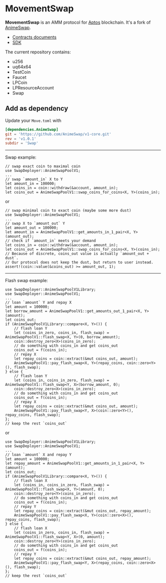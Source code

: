 # MovementSwap

**MovementSwap** is an AMM protocol for [Aptos](https://www.aptos.com/) blockchain. It's a fork of [AnimeSwap](https://animeswap.org).

* [Contracts documents](https://docs.animeswap.org/docs/contracts/Aptos/contracts)
* [SDK](https://github.com/AnimeSwap/v1-sdk)

The current repository contains:

* u256
* uq64x64
* TestCoin
* Faucet
* LPCoin
* LPResourceAccount
* Swap

## Add as dependency

Update your `Move.toml` with

```toml
[dependencies.AnimeSwap]
git = 'https://github.com/AnimeSwap/v1-core.git'
rev = 'v1.0.1'
subdir = 'Swap'
```

-----

Swap example:

```move
// swap exact coin to maximal coin
use SwapDeployer::AnimeSwapPoolV1;
...
// swap `amount_in` X to Y
let amount_in = 100000;
let coins_in = coin::withdraw(&account, amount_in);
let coins_out = AnimeSwapPoolV1::swap_coins_for_coins<X, Y>(coins_in);
```

or

```move
// swap minimal coin to exact coin (maybe some more dust)
use SwapDeployer::AnimeSwapPoolV1;
...
// swap X to `amount_out` Y
let amount_out = 100000;
let amount_in = AnimeSwapPoolV1::get_amounts_in_1_pair<X, Y>(amount_out);
// check if `amount_in` meets your demand
let coins_in = coin::withdraw(&account, amount_in);
let coins_out = AnimeSwapPoolV1::swap_coins_for_coins<X, Y>(coins_in);
// Because of discrete, coins_out value is actually `amount_out + dust`.
// Our protocol does not keep the dust, but return to user instead.
assert!(coin::value(&coins_out) >= amount_out, 1);
```

-----

Flash swap example:

```move
use SwapDeployer::AnimeSwapPoolV1Library;
use SwapDeployer::AnimeSwapPoolV1;
...
// loan `amount` Y and repay X
let amount = 100000;
let borrow_amount = AnimeSwapPoolV1::get_amounts_out_1_pair<X, Y>(amount);
let coins_out;
if (AnimeSwapPoolV1Library::compare<X, Y>()) {
    // flash loan Y
    let (coins_in_zero, coins_in, flash_swap) = AnimeSwapPoolV1::flash_swap<X, Y>(0, borrow_amount);
    coin::destroy_zero<X>(coins_in_zero);
    // do something with coins_in and get coins_out
    coins_out = f(coins_in);
    // repay X
    let repay_coins = coin::extract(&mut coins_out, amount);
    AnimeSwapPoolV1::pay_flash_swap<X, Y>(repay_coins, coin::zero<Y>(), flash_swap);
} else {
    // flash loan Y
    let (coins_in, coins_in_zero, flash_swap) = AnimeSwapPoolV1::flash_swap<Y, X>(borrow_amount, 0);
    coin::destroy_zero<X>(coins_in_zero);
    // do something with coins_in and get coins_out
    coins_out = f(coins_in);
    // repay X
    let repay_coins = coin::extract(&mut coins_out, amount);
    AnimeSwapPoolV1::pay_flash_swap<Y, X>(coin::zero<Y>(), repay_coins, flash_swap);
};
// keep the rest `coins_out`
```

or

```move
use SwapDeployer::AnimeSwapPoolV1Library;
use SwapDeployer::AnimeSwapPoolV1;
...
// loan `amount` X and repay Y
let amount = 100000;
let repay_amount = AnimeSwapPoolV1::get_amounts_in_1_pair<X, Y>(amount);
let coins_out;
if (AnimeSwapPoolV1Library::compare<X, Y>()) {
    // flash loan X
    let (coins_in, coins_in_zero, flash_swap) = AnimeSwapPoolV1::flash_swap<X, Y>(amount, 0);
    coin::destroy_zero<Y>(coins_in_zero);
    // do something with coins_in and get coins_out
    coins_out = f(coins_in);
    // repay Y
    let repay_coins = coin::extract(&mut coins_out, repay_amount);
    AnimeSwapPoolV1::pay_flash_swap<X, Y>(coin::zero<X>(), repay_coins, flash_swap);
} else {
    // flash loan X
    let (coins_in_zero, coins_in, flash_swap) = AnimeSwapPoolV1::flash_swap<Y, X>(0, amount);
    coin::destroy_zero<Y>(coins_in_zero);
    // do something with coins_in and get coins_out
    coins_out = f(coins_in);
    // repay Y
    let repay_coins = coin::extract(&mut coins_out, repay_amount);
    AnimeSwapPoolV1::pay_flash_swap<Y, X>(repay_coins, coin::zero<X>(), flash_swap);
};
// keep the rest `coins_out`
```
